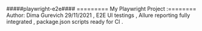 #####playwright-e2e####
========= My Playwright Project :========
Author: Dima Gurevich 29/11/2021 ,  E2E UI testings , Allure reporting fully integrated , package.json scripts ready for CI .
